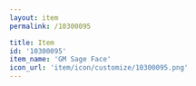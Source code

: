 ```yaml
---
layout: item
permalink: /10300095

title: Item
id: '10300095'
item_name: 'GM Sage Face'
icon_url: 'item/icon/customize/10300095.png'
---
```

